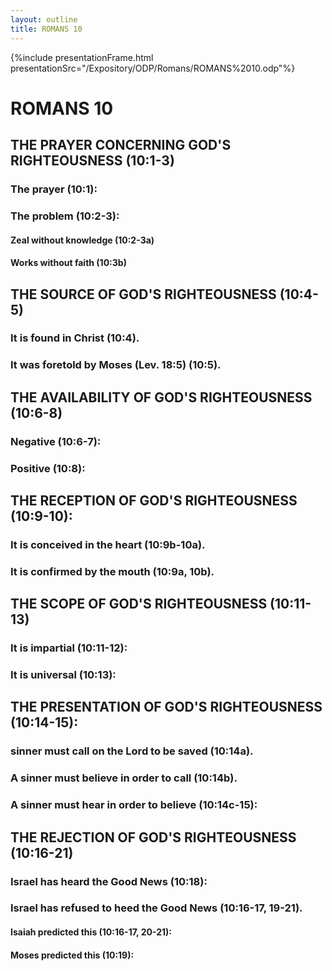 ```yaml
---
layout: outline
title: ROMANS 10
---
```

{%include presentationFrame.html presentationSrc="/Expository/ODP/Romans/ROMANS%2010.odp"%}

# ROMANS 10
## THE PRAYER CONCERNING GOD\'S RIGHTEOUSNESS (10:1-3) 
###  The prayer (10:1): 
###  The problem (10:2-3): 
####  Zeal without knowledge (10:2-3a) 
####  Works without faith (10:3b) 
## THE SOURCE OF GOD\'S RIGHTEOUSNESS (10:4-5) 
###  It is found in Christ (10:4). 
###  It was foretold by Moses (Lev. 18:5) (10:5). 
## THE AVAILABILITY OF GOD\'S RIGHTEOUSNESS (10:6-8) 
###  Negative (10:6-7): 
###  Positive (10:8): 
## THE RECEPTION OF GOD\'S RIGHTEOUSNESS (10:9-10): 
###  It is conceived in the heart (10:9b-10a). 
###  It is confirmed by the mouth (10:9a, 10b). 
## THE SCOPE OF GOD\'S RIGHTEOUSNESS (10:11-13) 
###  It is impartial (10:11-12): 
###  It is universal (10:13): 
## THE PRESENTATION OF GOD\'S RIGHTEOUSNESS (10:14-15): 
###  sinner must call on the Lord to be saved (10:14a). 
###  A sinner must believe in order to call (10:14b). 
###  A sinner must hear in order to believe (10:14c-15): 
## THE REJECTION OF GOD\'S RIGHTEOUSNESS (10:16-21) 
###  Israel has heard the Good News (10:18): 
###  Israel has refused to heed the Good News (10:16-17, 19-21). 
####  Isaiah predicted this (10:16-17, 20-21): 
####  Moses predicted this (10:19): 
